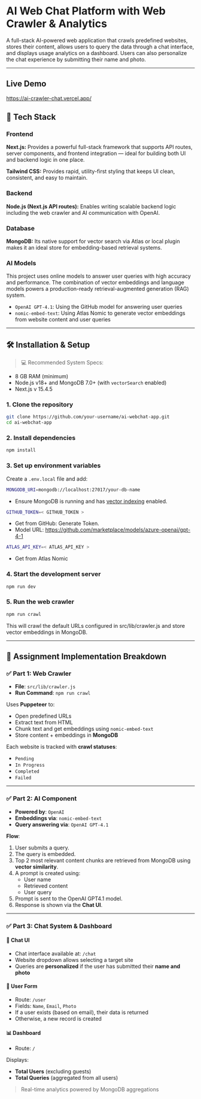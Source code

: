 # AI Web Chat Platform with Web Crawler & Analytics

A full-stack AI-powered web application that crawls predefined websites, stores their content, allows users to query the data through a chat interface, and displays usage analytics on a dashboard. Users can also personalize the chat experience by submitting their name and photo.

---

## Live Demo
https://ai-crawler-chat.vercel.app/


## 🚀 Tech Stack

### Frontend 
**Next.js:** Provides a powerful full-stack framework that supports API routes, server components, and frontend integration — ideal for building both UI and backend logic in one place.  

**Tailwind CSS:** Provides rapid, utility-first styling that keeps UI clean, consistent, and easy to maintain.

### Backend 
**Node.js (Next.js API routes):** Enables writing scalable backend logic including the web crawler and AI communication with OpenAI.

### Database 
**MongoDB:** Its native support for vector search via Atlas or local plugin makes it an ideal store for embedding-based retrieval systems.

### AI Models 
This project uses online models to answer user queries with high accuracy and performance. The combination of vector embeddings and language models powers a production-ready retrieval-augmented generation (RAG) system.

- `OpenAI GPT-4.1`: Using the GitHub model for answering user queries
- `nomic-embed-text`: Using Atlas Nomic to generate vector embeddings from website content and user queries

---

## 🛠 Installation & Setup

> 💻 Recommended System Specs:
- 8 GB RAM (minimum)
- Node.js v18+ and MongoDB 7.0+ (with `vectorSearch` enabled)
- Next.js v 15.4.5

### 1. Clone the repository

```bash
git clone https://github.com/your-username/ai-webchat-app.git
cd ai-webchat-app
```

### 2. Install dependencies

```bash
npm install
```

### 3. Set up environment variables

Create a `.env.local` file and add:

```bash
MONGODB_URI=mongodb://localhost:27017/your-db-name
```

- Ensure MongoDB is running and has [vector indexing](https://www.mongodb.com/docs/atlas/atlas-vector-search/tutorials/vector-search-quick-start/?tck=ai_as_web) enabled.

```bash
GITHUB_TOKEN=< GITHUB_TOKEN >
```

- Get from GitHub: Generate Token.
- Model URL: https://github.com/marketplace/models/azure-openai/gpt-4-1

```bash
ATLAS_API_KEY=< ATLAS_API_KEY >
```

- Get from Atlas Nomic

### 4. Start the development server

```bash
npm run dev
```

### 5. Run the web crawler

```bash
npm run crawl
```

This will crawl the default URLs configured in src/lib/crawler.js and store vector embeddings in MongoDB.

---

## 🔧 Assignment Implementation Breakdown

### ✅ Part 1: Web Crawler

- **File**: `src/lib/crawler.js`
- **Run Command**: `npm run crawl`

Uses **Puppeteer** to:

- Open predefined URLs  
- Extract text from HTML  
- Chunk text and get embeddings using `nomic-embed-text`  
- Store content + embeddings in **MongoDB**

Each website is tracked with **crawl statuses**:
- `Pending`
- `In Progress`
- `Completed`
- `Failed`

---

### ✅ Part 2: AI Component

- **Powered by**: `OpenAI`
- **Embeddings via**: `nomic-embed-text`
- **Query answering via**: `OpenAI GPT-4.1`

**Flow**:

1. User submits a query.
2. The query is embedded.
3. Top 2 most relevant content chunks are retrieved from MongoDB using **vector similarity**.
4. A prompt is created using:
   - User name
   - Retrieved content
   - User query
5. Prompt is sent to the OpenAI GPT4.1 model.
6. Response is shown via the **Chat UI**.

---

### ✅ Part 3: Chat System & Dashboard

#### 💬 Chat UI

- Chat interface available at: `/chat`
- Website dropdown allows selecting a target site
- Queries are **personalized** if the user has submitted their **name and photo**

#### 👤 User Form

- Route: `/user`
- Fields: `Name`, `Email`, `Photo`
- If a user exists (based on email), their data is returned  
- Otherwise, a new record is created

#### 📊 Dashboard

- Route: `/`

Displays:

- **Total Users** (excluding guests)
- **Total Queries** (aggregated from all users)

> Real-time analytics powered by MongoDB aggregations

